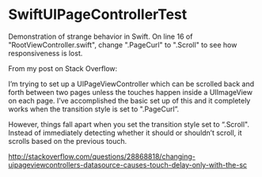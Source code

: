 # SwiftUIPageControllerTest
Demonstration of strange behavior in Swift. On line 16 of "RootViewController.swift", change ".PageCurl" to ".Scroll" to see how responsiveness is lost.

From my post on Stack Overflow:

I’m trying to set up a UIPageViewController which can be scrolled back and forth between two pages unless the touches happen inside a UIImageView on each page. I’ve accomplished the basic set up of this and it completely works when the transition style is set to ".PageCurl”.

However, things fall apart when you set the transition style set to “.Scroll". Instead of immediately detecting whether it should or shouldn’t scroll, it scrolls based on the previous touch.

http://stackoverflow.com/questions/28868818/changing-uipageviewcontrollers-datasource-causes-touch-delay-only-with-the-sc